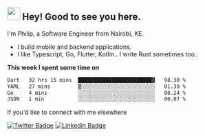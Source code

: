 <h2><img src="https://slackmojis.com/emojis/3643-cool-doge/download" width="30"/> Hey! Good to see you here.</h2>

<p>I'm Philip, a Software Engineer from Nairobi, KE. 

- I build mobile and backend applications.
- I like Typescript, Go, Flutter, Kotlin.. I write Rust sometimes too..</p>

**This week I spent some time on**
<!--START_SECTION:waka-->

```txt
Dart   32 hrs 15 mins  ████████████████████████▓   98.30 %
YAML   27 mins         ▒░░░░░░░░░░░░░░░░░░░░░░░░   01.39 %
Go     4 mins          ░░░░░░░░░░░░░░░░░░░░░░░░░   00.24 %
JSON   1 min           ░░░░░░░░░░░░░░░░░░░░░░░░░   00.07 %
```

<!--END_SECTION:waka-->

If you'd like to connect with me elsewhere

[![Twitter Badge](https://img.shields.io/badge/-Twitter-1ca0f1?style=flat-square&labelColor=1ca0f1&logo=twitter&logoColor=white&link=https://twitter.com/_diogorodrigues)](https://twitter.com/kimathiphil)  [![Linkedin Badge](https://img.shields.io/badge/-LinkedIn-blue?style=flat-square&logo=Linkedin&logoColor=white&link=https://www.linkedin.com/in/philip-kimathi-2604a9114/)](https://www.linkedin.com/in/philip-kimathi-2604a9114/)
